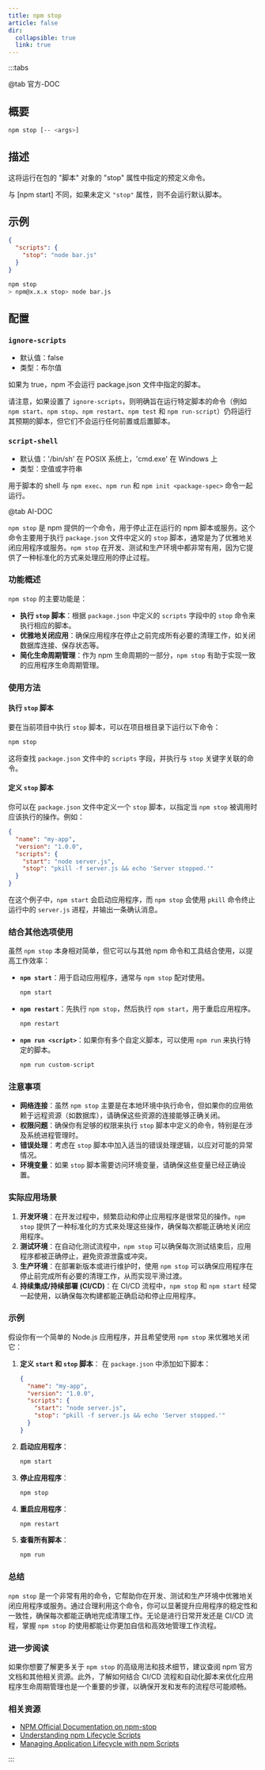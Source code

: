 ```yaml
---
title: npm stop
article: false
dir:
  collapsible: true
  link: true
---
```


:::tabs

@tab 官方-DOC

## 概要

```bash
npm stop [-- <args>]
```

## 描述

这将运行在包的 "脚本" 对象的 "stop" 属性中指定的预定义命令。

与 [npm start] 不同，如果未定义 `"stop"` 属性，则不会运行默认脚本。

## 示例

```json
{
  "scripts": {
    "stop": "node bar.js"
  }
}
```

```bash
npm stop
> npm@x.x.x stop> node bar.js

```

## 配置

### `ignore-scripts`

- 默认值：false
- 类型：布尔值

如果为 true，npm 不会运行 package.json 文件中指定的脚本。

请注意，如果设置了 `ignore-scripts`，则明确旨在运行特定脚本的命令（例如 `npm start`、`npm stop`、`npm restart`、`npm test` 和 `npm run-script`）仍将运行其预期的脚本，但它们不会运行任何前置或后置脚本。



### `script-shell`

- 默认值：'/bin/sh' 在 POSIX 系统上，'cmd.exe' 在 Windows 上
- 类型：空值或字符串

用于脚本的 shell 与 `npm exec`、`npm run` 和 `npm init <package-spec>` 命令一起运行。

@tab AI-DOC

`npm stop` 是 npm 提供的一个命令，用于停止正在运行的 npm 脚本或服务。这个命令主要用于执行 `package.json` 文件中定义的 `stop` 脚本，通常是为了优雅地关闭应用程序或服务。`npm stop` 在开发、测试和生产环境中都非常有用，因为它提供了一种标准化的方式来处理应用的停止过程。

### 功能概述

`npm stop` 的主要功能是：

- **执行 `stop` 脚本**：根据 `package.json` 中定义的 `scripts` 字段中的 `stop` 命令来执行相应的脚本。
- **优雅地关闭应用**：确保应用程序在停止之前完成所有必要的清理工作，如关闭数据库连接、保存状态等。
- **简化生命周期管理**：作为 npm 生命周期的一部分，`npm stop` 有助于实现一致的应用程序生命周期管理。

### 使用方法

#### 执行 `stop` 脚本

要在当前项目中执行 `stop` 脚本，可以在项目根目录下运行以下命令：

```bash
npm stop
```

这将查找 `package.json` 文件中的 `scripts` 字段，并执行与 `stop` 关键字关联的命令。

#### 定义 `stop` 脚本

你可以在 `package.json` 文件中定义一个 `stop` 脚本，以指定当 `npm stop` 被调用时应该执行的操作。例如：

```json
{
  "name": "my-app",
  "version": "1.0.0",
  "scripts": {
    "start": "node server.js",
    "stop": "pkill -f server.js && echo 'Server stopped.'"
  }
}
```

在这个例子中，`npm start` 会启动应用程序，而 `npm stop` 会使用 `pkill` 命令终止运行中的 `server.js` 进程，并输出一条确认消息。

### 结合其他选项使用

虽然 `npm stop` 本身相对简单，但它可以与其他 npm 命令和工具结合使用，以提高工作效率：

- **`npm start`**：用于启动应用程序，通常与 `npm stop` 配对使用。
  
  ```bash
  npm start
  ```

- **`npm restart`**：先执行 `npm stop`，然后执行 `npm start`，用于重启应用程序。
  
  ```bash
  npm restart
  ```

- **`npm run <script>`**：如果你有多个自定义脚本，可以使用 `npm run` 来执行特定的脚本。
  
  ```bash
  npm run custom-script
  ```

### 注意事项

- **网络连接**：虽然 `npm stop` 主要是在本地环境中执行命令，但如果你的应用依赖于远程资源（如数据库），请确保这些资源的连接能够正确关闭。
- **权限问题**：确保你有足够的权限来执行 `stop` 脚本中定义的命令，特别是在涉及系统进程管理时。
- **错误处理**：考虑在 `stop` 脚本中加入适当的错误处理逻辑，以应对可能的异常情况。
- **环境变量**：如果 `stop` 脚本需要访问环境变量，请确保这些变量已经正确设置。

### 实际应用场景

1. **开发环境**：在开发过程中，频繁启动和停止应用程序是很常见的操作。`npm stop` 提供了一种标准化的方式来处理这些操作，确保每次都能正确地关闭应用程序。
2. **测试环境**：在自动化测试流程中，`npm stop` 可以确保每次测试结束后，应用程序都被正确停止，避免资源泄露或冲突。
3. **生产环境**：在部署新版本或进行维护时，使用 `npm stop` 可以确保应用程序在停止前完成所有必要的清理工作，从而实现平滑过渡。
4. **持续集成/持续部署 (CI/CD)**：在 CI/CD 流程中，`npm stop` 和 `npm start` 经常一起使用，以确保每次构建都能正确启动和停止应用程序。

### 示例

假设你有一个简单的 Node.js 应用程序，并且希望使用 `npm stop` 来优雅地关闭它：

1. **定义 `start` 和 `stop` 脚本**：
   在 `package.json` 中添加如下脚本：

   ```json
   {
     "name": "my-app",
     "version": "1.0.0",
     "scripts": {
       "start": "node server.js",
       "stop": "pkill -f server.js && echo 'Server stopped.'"
     }
   }
   ```

2. **启动应用程序**：
   ```bash
   npm start
   ```

3. **停止应用程序**：
   ```bash
   npm stop
   ```

4. **重启应用程序**：
   ```bash
   npm restart
   ```

5. **查看所有脚本**：
   ```bash
   npm run
   ```

### 总结

`npm stop` 是一个非常有用的命令，它帮助你在开发、测试和生产环境中优雅地关闭应用程序或服务。通过合理利用这个命令，你可以显著提升应用程序的稳定性和一致性，确保每次都能正确地完成清理工作。无论是进行日常开发还是 CI/CD 流程，掌握 `npm stop` 的使用都能让你更加自信和高效地管理工作流程。

### 进一步阅读

如果你想要了解更多关于 `npm stop` 的高级用法和技术细节，建议查阅 npm 官方文档和其他相关资源。此外，了解如何结合 CI/CD 流程和自动化脚本来优化应用程序生命周期管理也是一个重要的步骤，以确保开发和发布的流程尽可能顺畅。

### 相关资源

- [NPM Official Documentation on npm-stop](https://docs.npmjs.com/cli/v8/commands/npm-stop)
- [Understanding npm Lifecycle Scripts](https://blog.logrocket.com/understanding-npm-lifecycle-scripts/)
- [Managing Application Lifecycle with npm Scripts](https://www.freecodecamp.org/news/managing-application-lifecycle-with-npm-scripts/)

:::

